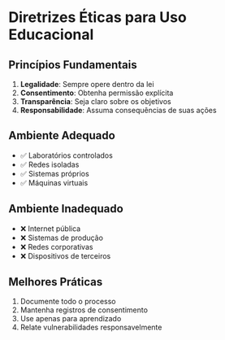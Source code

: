# Diretrizes Éticas para Uso Educacional

## Princípios Fundamentais
1. **Legalidade**: Sempre opere dentro da lei
2. **Consentimento**: Obtenha permissão explícita
3. **Transparência**: Seja claro sobre os objetivos
4. **Responsabilidade**: Assuma consequências de suas ações

## Ambiente Adequado
- ✅ Laboratórios controlados
- ✅ Redes isoladas
- ✅ Sistemas próprios
- ✅ Máquinas virtuais

## Ambiente Inadequado
- ❌ Internet pública
- ❌ Sistemas de produção
- ❌ Redes corporativas
- ❌ Dispositivos de terceiros

## Melhores Práticas
1. Documente todo o processo
2. Mantenha registros de consentimento
3. Use apenas para aprendizado
4. Relate vulnerabilidades responsavelmente